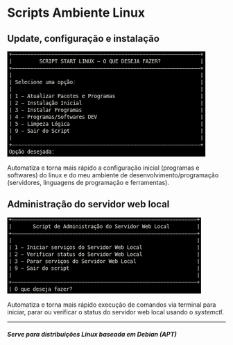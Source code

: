# Scripts Ambiente Linux

## Update, configuração e instalação

![preview](./.github/scriptlinux-install.png)

Automatiza e torna mais rápido a configuração inicial
(programas e softwares) do linux e do meu ambiente de desenvolvimento/programação
(servidores, linguagens de programação e ferramentas).

## Administração do servidor web local
![preview](./.github/scriptlinux-adm-web-server.png)

Automatiza e torna mais rápido execução de comandos via terminal para
iniciar, parar ou verificar o status do servidor web local usando o *systemctl*.

----
#### *Serve para distribuições Linux baseada em Debian (APT)*
